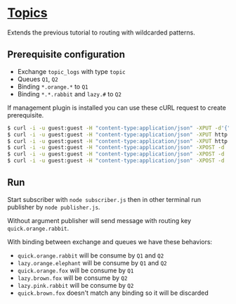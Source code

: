 # [Topics](https://www.rabbitmq.com/tutorials/tutorial-five-javascript.html)

Extends the previous tutorial to routing with wildcarded patterns.

## Prerequisite configuration

* Exchange `topic_logs` with type `topic`
* Queues `Q1`, `Q2`
* Binding `*.orange.*` to `Q1`
* Binding `*.*.rabbit` and `lazy.#` to `Q2`

If management plugin is installed you can use these cURL request to create prerequisite.

```sh
$ curl -i -u guest:guest -H "content-type:application/json" -XPUT -d'{"type":"topic","durable":false}' http://localhost:15672/api/exchanges/%2f/topic_logs
$ curl -i -u guest:guest -H "content-type:application/json" -XPUT http://localhost:15672/api/queues/%2f/Q1
$ curl -i -u guest:guest -H "content-type:application/json" -XPUT http://localhost:15672/api/queues/%2f/Q2
$ curl -i -u guest:guest -H "content-type:application/json" -XPOST -d '{"routing_key":"*.orange.*"}' http://localhost:15672/api/bindings/%2f/e/topic_logs/q/Q1
$ curl -i -u guest:guest -H "content-type:application/json" -XPOST -d '{"routing_key":"*.*.rabbit"}' http://localhost:15672/api/bindings/%2f/e/topic_logs/q/Q2
$ curl -i -u guest:guest -H "content-type:application/json" -XPOST -d '{"routing_key":"lazy.#"}' http://localhost:15672/api/bindings/%2f/e/topic_logs/q/Q2
```

## Run

Start subscriber with `node subscriber.js` then in other terminal run publisher by `node publisher.js`.

Without argument publisher will send message with routing key `quick.orange.rabbit`.

With binding between exchange and queues we have these behaviors:

* `quick.orange.rabbit` will be consume by `Q1` and `Q2`
* `lazy.orange.elephant` will be consume by `Q1` and `Q2`
* `quick.orange.fox` will be consume by `Q1`
* `lazy.brown.fox` will be consume by `Q2`
* `lazy.pink.rabbit` will be consume by `Q2`
* `quick.brown.fox` doesn't match any binding so it will be discarded
